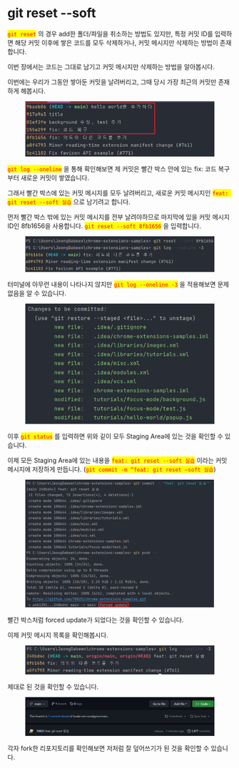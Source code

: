 # git reset --soft

<mark style="color:red;">`git reset`</mark> 의 경우 add한 폴더/파일을 취소하는 방법도 있지만, 특정 커밋 ID를 입력하면 해당 커밋 이후에 쌓은 코드를 모두 삭제하거나, 커밋 메시지만 삭제하는 방법이 존재합니다.

이번 장에서는 코드는 그대로 남기고 커밋 메시지만 삭제하는 방법을 알아봅시다.

이번에는 우리가 그동안 쌓아둔 커밋을 날려버리고, 그때 당시 가장 최근의 커밋만 존재하게 해봅시다.

<figure><img src="../.gitbook/assets/image (10) (2).png" alt=""><figcaption></figcaption></figure>

<mark style="color:red;">`git log --oneline`</mark> 을 통해 확인해보면 제 커밋은 빨간 박스 안에 있는 fix: 코드 복구부터 새로운 커밋이 쌓였습니다.

그래서 빨간 박스에 있는 커밋 메시지를 모두 날려버리고, 새로운 커밋 메시지인 <mark style="color:red;">`feat: git reset --soft 실습`</mark> 으로 남기려고 합니다.

먼저 빨간 박스 밖에 있는 커밋 메시지를 전부 날려야하므로 마지막에 있을 커밋 메시지 ID인 8fb1656을 사용합니다. <mark style="color:red;">`git reset --soft 8fb1656`</mark> 을 입력합니다.

<figure><img src="../.gitbook/assets/image (7) (4).png" alt=""><figcaption></figcaption></figure>

터미널에 아무런 내용이 나타나지 않지만 <mark style="color:red;">`git log --oneline -3`</mark> 을 적용해보면 문제 없음을 알 수 있습니다.

<figure><img src="../.gitbook/assets/image (3) (4).png" alt=""><figcaption></figcaption></figure>

이후 <mark style="color:red;">`git status`</mark> 를 입력하면 위와 깉이 모두 Staging Area에 있는 것을 확인할 수 있습니다.

이제 모든 Staging Area에 있는 내용을 <mark style="color:red;">`feat: git reset --soft 실습`</mark> 이라는 커밋 메시지에 저장하게 만듭니다. (<mark style="color:red;">`git commit -m “feat: git reset —soft 실습`</mark>)

<figure><img src="../.gitbook/assets/image (1) (6).png" alt=""><figcaption></figcaption></figure>

빨간 박스처럼 forced update가 되었다는 것을 확인할 수 있습니다.

이제 커밋 메시지 목록을 확인해봅시다.

<figure><img src="../.gitbook/assets/image (14) (1).png" alt=""><figcaption></figcaption></figure>

제대로 된 것을 확인할 수 있습니다.

<figure><img src="../.gitbook/assets/image (2) (1) (4).png" alt=""><figcaption></figcaption></figure>

각자 fork한 리포지토리를 확인해보면 저처럼 잘 덮어쓰기가 된 것을 확인할 수 있습니다.

